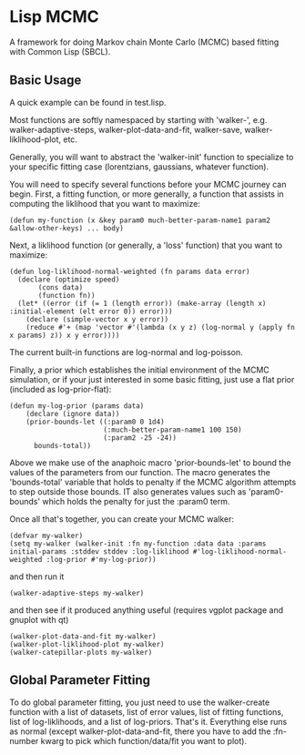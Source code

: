 # Lisp MCMC

A framework for doing Markov chain Monte Carlo (MCMC) based fitting with Common Lisp (SBCL).

## Basic Usage

A quick example can be found in test.lisp.

Most functions are softly namespaced by starting with 'walker-', e.g. walker-adaptive-steps, walker-plot-data-and-fit, walker-save, walker-liklihood-plot, etc.

Generally, you will want to abstract the 'walker-init' function to specialize to your specific fitting case (lorentzians, gaussians, whatever function).

You will need to specify several functions before your MCMC journey can begin. First, a fitting function, or more generally, a function that assists in computing the liklihood that you want to maximize:
```
(defun my-function (x &key param0 much-better-param-name1 param2 &allow-other-keys) ... body)
```
Next, a liklihood function (or generally, a 'loss' function) that you want to maximize:
```
(defun log-liklihood-normal-weighted (fn params data error)
  (declare (optimize speed)
	   (cons data)
	   (function fn))
  (let* ((error (if (= 1 (length error)) (make-array (length x) :initial-element (elt error 0)) error)))
    (declare (simple-vector x y error))
    (reduce #'+ (map 'vector #'(lambda (x y z) (log-normal y (apply fn x params) z)) x y error))))
```
The current built-in functions are log-normal and log-poisson.

Finally, a prior which establishes the initial environment of the MCMC simulation, or if your just interested in some basic fitting, just use a flat prior (included as log-prior-flat):
```
(defun my-log-prior (params data)
    (declare (ignore data))
    (prior-bounds-let ((:param0 0 1d4)
                       (:much-better-param-name1 100 150)
                       (:param2 -25 -24))
      bounds-total))
```
Above we make use of the anaphoic macro 'prior-bounds-let' to bound the values of the parameters from our function. The macro generates the 'bounds-total' variable that holds to penalty if the MCMC algorithm attempts to step outside those bounds. IT also generates values such as 'param0-bounds' which holds the penalty for just the :param0 term.

Once all that's together, you can create your MCMC walker:
```
(defvar my-walker)
(setq my-walker (walker-init :fn my-function :data data :params initial-params :stddev stddev :log-liklihood #'log-liklihood-normal-weighted :log-prior #'my-log-prior))
```
and then run it
```
(walker-adaptive-steps my-walker)
```
and then see if it produced anything useful (requires vgplot package and gnuplot with qt)
```
(walker-plot-data-and-fit my-walker)
(walker-plot-liklihood-plot my-walker)
(walker-catepillar-plots my-walker)
```

## Global Parameter Fitting

To do global parameter fitting, you just need to use the walker-create function with a list of datasets, list of error values, list of fitting functions, list of log-liklihoods, and a list of log-priors. That's it. Everything else runs as normal (except walker-plot-data-and-fit, there you have to add the :fn-number kwarg to pick which function/data/fit you want to plot).
